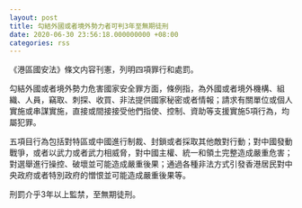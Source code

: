 ```yaml
---
layout: post
title: 勾結外國或者境外勢力者可判3年至無期徒刑
date: 2020-06-30 23:56:18.000000000 +08:00
categories: rss
---
```


《港區國安法》條文内容刊憲，列明四項罪行和處罰。

勾結外國或者境外勢力危害國家安全罪方面，條例指，為外國或者境外機構、組織、人員，竊取、刺探、收買、非法提供國家秘密或者情報；請求有關單位或個人實施或串謀實施，直接或間接接受他們指使、控制、資助等支援實施5項行為，均屬犯罪。

五項目行為包括對特區或中國進行制裁、封鎖或者採取其他敵對行動；對中國發動戰爭，或者以武力或者武力相威脅，對中國主權、統一和領土完整造成嚴重危害；對選舉進行操控、破壞並可能造成嚴重後果；通過各種非法方式引發香港居民對中央政府或者特別政府的憎恨並可能造成嚴重後果等。

刑罰介乎3年以上監禁，至無期徒刑。
